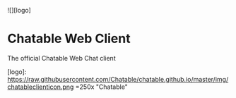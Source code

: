 ![][logo]
# Chatable Web Client
The official Chatable Web Chat client


[logo]: https://raw.githubusercontent.com/Chatable/chatable.github.io/master/img/chatableclienticon.png =250x "Chatable"
